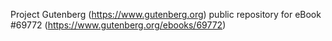 Project Gutenberg (https://www.gutenberg.org) public repository for
eBook #69772 (https://www.gutenberg.org/ebooks/69772)
